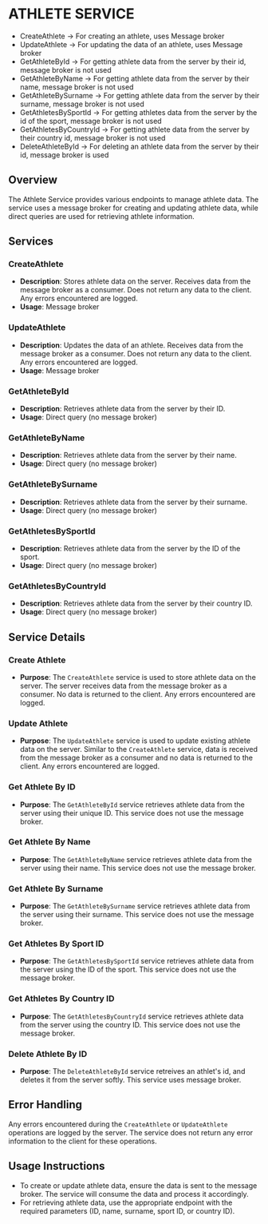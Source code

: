 # ATHLETE SERVICE

- CreateAthlete -> For creating an athlete, uses Message broker
- UpdateAthlete -> For updating the data of an athlete, uses Message broker
- GetAthleteById -> For getting athlete data from the server by their id, message broker is not used
- GetAthleteByName -> For getting athlete data from the server by their name, message broker is not used
- GetAthleteBySurname -> For getting athlete data from the server by their surname, message broker is not used
- GetAthletesBySportId -> For getting athletes data from the server by the id of the sport, message broker is not used
- GetAthletesByCountryId -> For getting athlete data from the server by their country id, message broker is not used
- DeleteAthleteById -> For deleting an athlete data from the server by their id, message broker is used


## Overview

The Athlete Service provides various endpoints to manage athlete data. The service uses a message broker for creating and updating athlete data, while direct queries are used for retrieving athlete information.

## Services

### CreateAthlete
- **Description**: Stores athlete data on the server. Receives data from the message broker as a consumer. Does not return any data to the client. Any errors encountered are logged.
- **Usage**: Message broker

### UpdateAthlete
- **Description**: Updates the data of an athlete. Receives data from the message broker as a consumer. Does not return any data to the client. Any errors encountered are logged.
- **Usage**: Message broker

### GetAthleteById
- **Description**: Retrieves athlete data from the server by their ID.
- **Usage**: Direct query (no message broker)

### GetAthleteByName
- **Description**: Retrieves athlete data from the server by their name.
- **Usage**: Direct query (no message broker)

### GetAthleteBySurname
- **Description**: Retrieves athlete data from the server by their surname.
- **Usage**: Direct query (no message broker)

### GetAthletesBySportId
- **Description**: Retrieves athlete data from the server by the ID of the sport.
- **Usage**: Direct query (no message broker)

### GetAthletesByCountryId
- **Description**: Retrieves athlete data from the server by their country ID.
- **Usage**: Direct query (no message broker)

## Service Details

### Create Athlete
- **Purpose**: The `CreateAthlete` service is used to store athlete data on the server. The server receives data from the message broker as a consumer. No data is returned to the client. Any errors encountered are logged.

### Update Athlete
- **Purpose**: The `UpdateAthlete` service is used to update existing athlete data on the server. Similar to the `CreateAthlete` service, data is received from the message broker as a consumer and no data is returned to the client. Any errors encountered are logged.

### Get Athlete By ID
- **Purpose**: The `GetAthleteById` service retrieves athlete data from the server using their unique ID. This service does not use the message broker.

### Get Athlete By Name
- **Purpose**: The `GetAthleteByName` service retrieves athlete data from the server using their name. This service does not use the message broker.

### Get Athlete By Surname
- **Purpose**: The `GetAthleteBySurname` service retrieves athlete data from the server using their surname. This service does not use the message broker.

### Get Athletes By Sport ID
- **Purpose**: The `GetAthletesBySportId` service retrieves athlete data from the server using the ID of the sport. This service does not use the message broker.

### Get Athletes By Country ID
- **Purpose**: The `GetAthletesByCountryId` service retrieves athlete data from the server using the country ID. This service does not use the message broker.

### Delete Athlete By ID
- **Purpose**: The `DeleteAthleteById` service retreives an athlet's id, and deletes it from the server softly. This service uses message broker.

## Error Handling
Any errors encountered during the `CreateAthlete` or `UpdateAthlete` operations are logged by the server. The service does not return any error information to the client for these operations.

## Usage Instructions
- To create or update athlete data, ensure the data is sent to the message broker. The service will consume the data and process it accordingly.
- For retrieving athlete data, use the appropriate endpoint with the required parameters (ID, name, surname, sport ID, or country ID).
